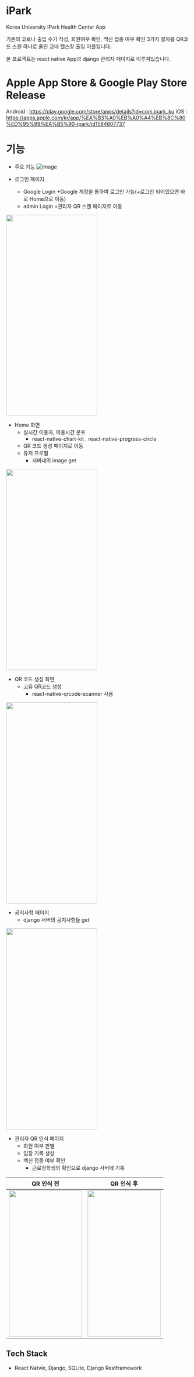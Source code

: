 # iPark
Korea University IPark Health Center App

기존의 코로나 출입 수기 작성, 회원여부 확인, 백신 접종 여부 확인 3가지 절차를 QR코드 스캔 하나로 줄인 
교내 헬스장 출입 어플입니다.

본 프로젝트는 react native App과 django 관리자 페이지로 이루져있습니다.

# Apple App Store & Google Play Store Release

Android : https://play.google.com/store/apps/details?id=com.ipark_ku
iOS : https://apps.apple.com/kr/app/%EA%B3%A0%EB%A0%A4%EB%8C%80%ED%95%99%EA%B5%90-ipark/id1584807737

# 기능

+ 주요 기능
![image](https://user-images.githubusercontent.com/86222639/149765931-9b31945d-f95a-461f-9a69-19acc04fcd3d.png)

+ 로그인 페이지
  + Google Login 
    +Google 계정을 통하여 로그인 가능(+로그인 되어있으면 바로 Home으로 이동)
  + admin Login
    +관리자 QR 스캔 페이지로 이동
<img src="https://user-images.githubusercontent.com/86222639/149765967-e97ff3f0-02bc-42de-9ce8-4074c23e6048.png" width= "250" height="550">

+ Home 화면
  + 실시간 이용자, 이용시간 분포
    + react-native-chart-kit , react-native-progress-circle 
  + QR 코드 생성 페이지로 이동
  + 유저 프로필
    + 서버내의 image get 
  
<img src="https://user-images.githubusercontent.com/86222639/149771000-e4e67fea-f5a7-448c-81eb-f455f53a3978.png" width="250" height = "550">

+ QR 코드 생성 화면
  + 고유 QR코드 생성
    + react-native-qrcode-scanner 사용 
<img src="https://user-images.githubusercontent.com/86222639/149769914-ef47a15e-136f-4a9b-ba1d-4084eee863ae.png" width="250" height="550">

+ 공지사항 페이지
  + django 서버의 공지사항들 get
<img src="https://user-images.githubusercontent.com/86222639/149771193-d30787e2-cc24-4607-87f7-aa028c643a37.png" width="250" height="550">


+ 관리자 QR 인식 페이지
  + 회원 여부 판별
  + 입장 기록 생성
  + 백신 접종 여부 확인
    + 근로장학생의 확인으로 django 서버에 기록
    
|QR 인식 전 | QR 인식 후|
|:-:|:-:|
|<img src="https://user-images.githubusercontent.com/86222639/149775060-2c52c5da-b626-4a57-ac48-2ffcc9b7ea56.jpg" width="200" height="400">|<img src="https://user-images.githubusercontent.com/86222639/149774718-3dca34ff-3774-4bb3-a557-738333446d5b.png" width="200" height="400"> |


## Tech Stack 
- React Natvie, Django, SQLite, Django Restframework

